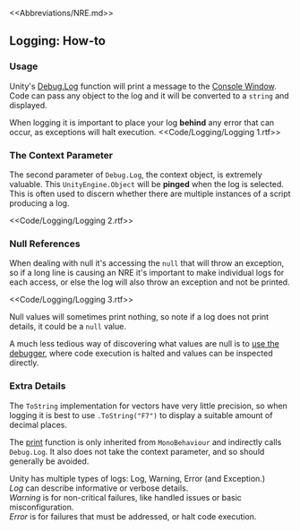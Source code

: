 <<Abbreviations/NRE.md>>
## Logging: How-to
### Usage
Unity's [Debug.Log](https://docs.unity3d.com/ScriptReference/Debug.Log.html) function will print a message to the [Console Window](https://docs.unity3d.com/Manual/Console.html).  
Code can pass any object to the log and it will be converted to a `string` and displayed.  

When logging it is important to place your log **behind** any error that can occur, as exceptions will halt execution.
<<Code/Logging/Logging 1.rtf>>

### The Context Parameter
The second parameter of `Debug.Log`, the context object, is extremely valuable. This `UnityEngine.Object` will be **pinged** when the log is selected. This is often used to discern whether there are multiple instances of a script producing a log.

<<Code/Logging/Logging 2.rtf>>

### Null References

When dealing with null it's accessing the `null` that will throw an exception, so if a long line is causing an NRE it's important to make individual logs for each access, or else the log will also throw an exception and not be printed.

<<Code/Logging/Logging 3.rtf>>

Null values will sometimes print nothing, so note if a log does not print details, it could be a `null` value.  

A much less tedious way of discovering what values are null is to [use the debugger](../Debugger.md), where code execution is halted and values can be inspected directly.

### Extra Details
The `ToString` implementation for vectors have very little precision, so when logging it is best to use `.ToString("F7")` to display a suitable amount of decimal places.  

The [print](https://docs.unity3d.com/ScriptReference/MonoBehaviour-print.html) function is only inherited from `MonoBehaviour` and indirectly calls `Debug.Log`. It also does not take the context parameter, and so should generally be avoided.  

Unity has multiple types of logs: Log, Warning, Error (and Exception.)  
*Log* can describe informative or verbose details.  
*Warning* is for non-critical failures, like handled issues or basic misconfiguration.  
*Error* is for failures that must be addressed, or halt code execution.  